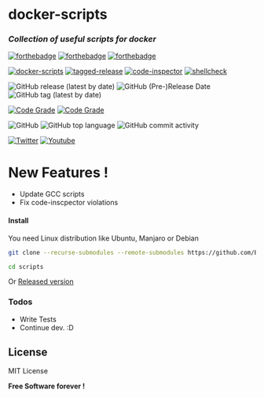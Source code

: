 # docker-scripts

### _Collection of useful scripts for docker_
 [![forthebadge](https://forthebadge.com/images/badges/built-with-love.svg)](https://forthebadge.com) [![forthebadge](https://forthebadge.com/images/badges/powered-by-jeffs-keyboard.svg)](https://forthebadge.com) [![forthebadge](https://forthebadge.com/images/badges/contains-cat-gifs.svg)](https://forthebadge.com)

[![docker-scripts](https://github.com/Bensuperpc/docker-scripts/actions/workflows/main.yml/badge.svg)](https://github.com/Bensuperpc/docker-scripts/actions/workflows/main.yml) [![tagged-release](https://github.com/bensuperpc/docker-scripts/actions/workflows/release.yml/badge.svg)](https://github.com/bensuperpc/docker-scripts/actions/workflows/release.yml) [![code-inspector](https://github.com/bensuperpc/scripts/actions/workflows/code-inspector.yml/badge.svg?branch=main)](https://github.com/bensuperpc/docker-scripts/actions/workflows/code-inspector.yml) [![shellcheck](https://github.com/bensuperpc/docker-scripts/actions/workflows/ShellCheck.yml/badge.svg)](https://github.com/bensuperpc/docker-scripts/actions/workflows/ShellCheck.yml)

![GitHub release (latest by date)](https://img.shields.io/github/v/release/bensuperpc/docker-scripts) ![GitHub (Pre-)Release Date](https://img.shields.io/github/release-date-pre/bensuperpc/docker-scripts) ![GitHub tag (latest by date)](https://img.shields.io/github/v/tag/bensuperpc/docker-scripts)

[![Code Grade](https://www.code-inspector.com/project/25673/status/svg)](https://frontend.code-inspector.com/public/project/25673/github-action/dashboard) [![Code Grade](https://www.code-inspector.com/project/25673/score/svg)](https://frontend.code-inspector.com/public/project/25673/github-action/dashboard)

![GitHub](https://img.shields.io/github/license/bensuperpc/docker-scripts) ![GitHub top language](https://img.shields.io/github/languages/top/bensuperpc/docker-scripts) ![GitHub commit activity](https://img.shields.io/github/commit-activity/m/bensuperpc/docker-scripts)

[![Twitter](https://img.shields.io/twitter/follow/Bensuperpc?style=social)](https://img.shields.io/twitter/follow/Bensuperpc?style=social) [![Youtube](https://img.shields.io/youtube/channel/subscribers/UCJsQFFL7QW4LSX9eskq-9Yg?style=social)](https://img.shields.io/youtube/channel/subscribers/UCJsQFFL7QW4LSX9eskq-9Yg?style=social)


# New Features !

  - Update GCC scripts
  - Fix code-inscpector violations

#### Install
You need Linux distribution like Ubuntu, Manjaro or Debian

```sh
git clone --recurse-submodules --remote-submodules https://github.com/Bensuperpc/docker-scripts.git
```
```sh
cd scripts
```
Or [Released version](https://github.com/bensuperpc/docker-scripts/releases)

### Todos

 - Write Tests
 - Continue dev. :D

License
----

MIT License


**Free Software forever !**
   
 

